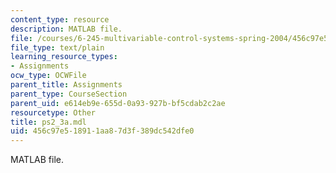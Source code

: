```yaml
---
content_type: resource
description: MATLAB file.
file: /courses/6-245-multivariable-control-systems-spring-2004/456c97e518911aa87d3f389dc542dfe0_ps2_3a.mdl
file_type: text/plain
learning_resource_types:
- Assignments
ocw_type: OCWFile
parent_title: Assignments
parent_type: CourseSection
parent_uid: e614eb9e-655d-0a93-927b-bf5cdab2c2ae
resourcetype: Other
title: ps2_3a.mdl
uid: 456c97e5-1891-1aa8-7d3f-389dc542dfe0
---
```

MATLAB file.

